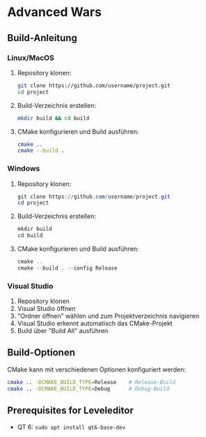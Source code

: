 # Advanced Wars

## Build-Anleitung

### Linux/MacOS

1. Repository klonen:
   ```bash
   git clone https://github.com/username/project.git
   cd project
   ```

2. Build-Verzeichnis erstellen:
   ```bash
   mkdir build && cd build
   ```

3. CMake konfigurieren und Build ausführen:
   ```bash
   cmake ..
   cmake --build .
   ```

### Windows

1. Repository klonen:
   ```powershell
   git clone https://github.com/username/project.git
   cd project
   ```

2. Build-Verzeichnis erstellen:
   ```powershell
   mkdir build
   cd build
   ```

3. CMake konfigurieren und Build ausführen:
   ```powershell
   cmake ..
   cmake --build . --config Release
   ```

### Visual Studio

1. Repository klonen
2. Visual Studio öffnen
3. "Ordner öffnen" wählen und zum Projektverzeichnis navigieren
4. Visual Studio erkennt automatisch das CMake-Projekt
5. Build über "Build All" ausführen

## Build-Optionen

CMake kann mit verschiedenen Optionen konfiguriert werden:

```bash
cmake .. -DCMAKE_BUILD_TYPE=Release    # Release-Build
cmake .. -DCMAKE_BUILD_TYPE=Debug      # Debug-Build
```

## Prerequisites for Leveleditor
- QT 6: ```sudo apt install qt6-base-dev```